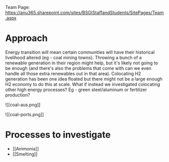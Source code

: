 Team Page: https://anu365.sharepoint.com/sites/BSGIStaffandStudents/SitePages/Team.aspx


# Approach

Energy transition will mean certain communities will have their historical livelihood altered (eg - coal mining towns). Throwing a bunch of a renewable generation in their region might help, but it's likely not going to be enough (and there's also the problems that come with can we even handle all those extra renewables out in that area). Colocating H2 generation has been one idea floated but there might not be a large enough H2 economy to do this at scale. What if instead we investigated colocating other high energy processes? Eg - green steel/aluminum or fertilizer production?


![[coal-aus.png]]

![[coal-ports.png]]

# Processes to investigate

* [[Ammonia]]
* [[Smelting]]
